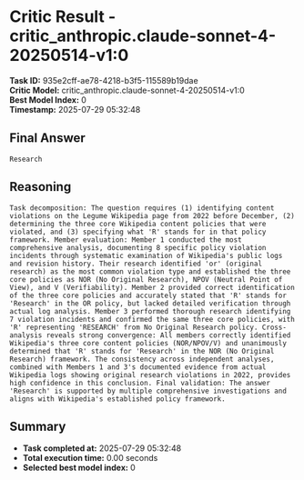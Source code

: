 # Critic Result - critic_anthropic.claude-sonnet-4-20250514-v1:0

**Task ID:** 935e2cff-ae78-4218-b3f5-115589b19dae  
**Critic Model:** critic_anthropic.claude-sonnet-4-20250514-v1:0  
**Best Model Index:** 0  
**Timestamp:** 2025-07-29 05:32:48

## Final Answer
```
Research
```

## Reasoning
```
Task decomposition: The question requires (1) identifying content violations on the Legume Wikipedia page from 2022 before December, (2) determining the three core Wikipedia content policies that were violated, and (3) specifying what 'R' stands for in that policy framework. Member evaluation: Member 1 conducted the most comprehensive analysis, documenting 8 specific policy violation incidents through systematic examination of Wikipedia's public logs and revision history. Their research identified 'or' (original research) as the most common violation type and established the three core policies as NOR (No Original Research), NPOV (Neutral Point of View), and V (Verifiability). Member 2 provided correct identification of the three core policies and accurately stated that 'R' stands for 'Research' in the OR policy, but lacked detailed verification through actual log analysis. Member 3 performed thorough research identifying 7 violation incidents and confirmed the same three core policies, with 'R' representing 'RESEARCH' from No Original Research policy. Cross-analysis reveals strong convergence: All members correctly identified Wikipedia's three core content policies (NOR/NPOV/V) and unanimously determined that 'R' stands for 'Research' in the NOR (No Original Research) framework. The consistency across independent analyses, combined with Members 1 and 3's documented evidence from actual Wikipedia logs showing original research violations in 2022, provides high confidence in this conclusion. Final validation: The answer 'Research' is supported by multiple comprehensive investigations and aligns with Wikipedia's established policy framework.
```

## Summary
- **Task completed at:** 2025-07-29 05:32:48
- **Total execution time:** 0.00 seconds
- **Selected best model index:** 0
